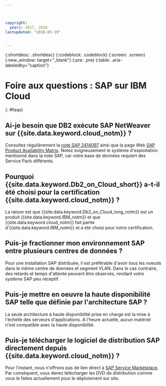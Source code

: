 ```yaml
---



copyright:
  years: 2017, 2018
lastupdated: "2018-03-19"


---
```


{:shortdesc: .shortdesc}
{:codeblock: .codeblock}
{:screen: .screen}
{:new_window: target="_blank"}
{:pre: .pre}
{:table: .aria-labeledby="caption"}

# Foire aux questions : SAP sur IBM Cloud
{: #faqs}

## Ai-je besoin que DB2 exécute SAP NetWeaver sur {{site.data.keyword.cloud_notm}} ?

Consultez régulièrement la [note SAP 2414097](https://launchpad.support.sap.com/#/notes/2414097) ainsi que la page Web [SAP Product Availability Matrix](https://apps.support.sap.com/sap/support/pam). Notez soigneusement le système d'exploitation mentionné dans la note SAP, car votre base de données requiert des Service Pack différents.

## Pourquoi {{site.data.keyword.Db2_on_Cloud_short}} a-t-il été choisi pour la certification {{site.data.keyword.cloud_notm}} ?

La raison est que {{site.data.keyword.Db2_on_Cloud_long_notm}} est un produit {{site.data.keyword.IBM_notm}} et que {{site.data.keyword.cloud_notm}} fait partie d'{{site.data.keyword.IBM_notm}} et a été choisi pour notre certification.

## Puis-je fractionner mon environnement SAP entre plusieurs centres de données ?

Pour une installation SAP distribuée, il est préférable d'avoir tous les noeuds dans le même centre de données et segment VLAN. Dans le cas contraire, des retards et temps d'attente peuvent être observés, rendant votre système SAP peu réceptif.

## Puis-je mettre en oeuvre la haute disponibilité SAP telle que définie par l'architecture SAP ?

La seule architecture à haute disponibilité prise en charge est la mise à l'échelle des serveurs d'applications. A l'heure actuelle, aucun matériel n'est compatible avec la haute disponibilité.

## Puis-je télécharger le logiciel de distribution SAP directement depuis {{site.data.keyword.cloud_notm}} ?

Pour l'instant, nous n'offrons pas de lien direct à [SAP Service Marketplace](https://websmp201.sap-ag.de/). Par conséquent, vous devez télécharger les DVD de distribution comme vous le faites actuellement pour le déploiement sur site.

